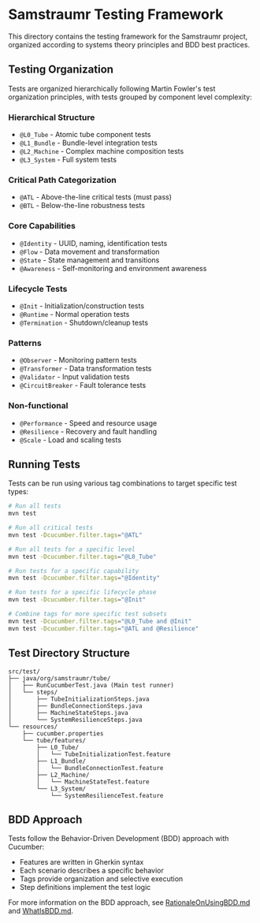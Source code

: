 # Samstraumr Testing Framework

This directory contains the testing framework for the Samstraumr project, organized according to systems theory principles and BDD best practices.

## Testing Organization

Tests are organized hierarchically following Martin Fowler's test organization principles, with tests grouped by component level complexity:

### Hierarchical Structure

- `@L0_Tube` - Atomic tube component tests
- `@L1_Bundle` - Bundle-level integration tests
- `@L2_Machine` - Complex machine composition tests
- `@L3_System` - Full system tests

### Critical Path Categorization

- `@ATL` - Above-the-line critical tests (must pass)
- `@BTL` - Below-the-line robustness tests

### Core Capabilities

- `@Identity` - UUID, naming, identification tests
- `@Flow` - Data movement and transformation
- `@State` - State management and transitions
- `@Awareness` - Self-monitoring and environment awareness

### Lifecycle Tests

- `@Init` - Initialization/construction tests
- `@Runtime` - Normal operation tests
- `@Termination` - Shutdown/cleanup tests

### Patterns

- `@Observer` - Monitoring pattern tests
- `@Transformer` - Data transformation tests
- `@Validator` - Input validation tests
- `@CircuitBreaker` - Fault tolerance tests

### Non-functional

- `@Performance` - Speed and resource usage
- `@Resilience` - Recovery and fault handling
- `@Scale` - Load and scaling tests

## Running Tests

Tests can be run using various tag combinations to target specific test types:

```bash
# Run all tests
mvn test

# Run all critical tests
mvn test -Dcucumber.filter.tags="@ATL"

# Run all tests for a specific level
mvn test -Dcucumber.filter.tags="@L0_Tube"

# Run tests for a specific capability
mvn test -Dcucumber.filter.tags="@Identity"

# Run tests for a specific lifecycle phase
mvn test -Dcucumber.filter.tags="@Init"

# Combine tags for more specific test subsets
mvn test -Dcucumber.filter.tags="@L0_Tube and @Init"
mvn test -Dcucumber.filter.tags="@ATL and @Resilience"
```

## Test Directory Structure

```
src/test/
├── java/org/samstraumr/tube/
│   ├── RunCucumberTest.java (Main test runner)
│   └── steps/
│       ├── TubeInitializationSteps.java
│       ├── BundleConnectionSteps.java
│       ├── MachineStateSteps.java
│       └── SystemResilienceSteps.java
└── resources/
    ├── cucumber.properties
    └── tube/features/
        ├── L0_Tube/
        │   └── TubeInitializationTest.feature
        ├── L1_Bundle/
        │   └── BundleConnectionTest.feature
        ├── L2_Machine/
        │   └── MachineStateTest.feature
        └── L3_System/
            └── SystemResilienceTest.feature
```

## BDD Approach

Tests follow the Behavior-Driven Development (BDD) approach with Cucumber:
- Features are written in Gherkin syntax
- Each scenario describes a specific behavior
- Tags provide organization and selective execution
- Step definitions implement the test logic

For more information on the BDD approach, see [RationaleOnUsingBDD.md](../RationaleOnUsingBDD.md) and [WhatIsBDD.md](../WhatIsBDD.md).
